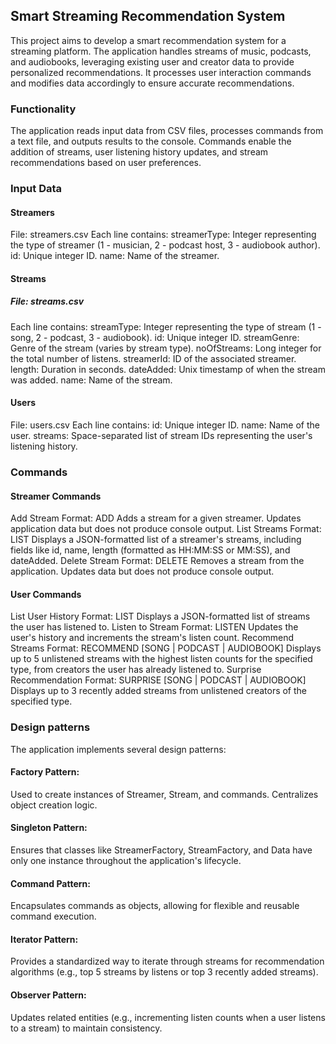 ## Smart Streaming Recommendation System

This project aims to develop a smart recommendation system for a streaming platform. The application handles streams of music, podcasts, and audiobooks, leveraging existing user and creator data to provide personalized recommendations. It processes user interaction commands and modifies data accordingly to ensure accurate recommendations.

### Functionality

The application reads input data from CSV files, processes commands from a text file, and outputs results to the console. Commands enable the addition of streams, user listening history updates, and stream recommendations based on user preferences.

### Input Data

#### Streamers
File: streamers.csv
Each line contains:
streamerType: Integer representing the type of streamer (1 - musician, 2 - podcast host, 3 - audiobook author).
id: Unique integer ID.
name: Name of the streamer.

#### Streams
##### File: streams.csv
Each line contains:
streamType: Integer representing the type of stream (1 - song, 2 - podcast, 3 - audiobook).
id: Unique integer ID.
streamGenre: Genre of the stream (varies by stream type).
noOfStreams: Long integer for the total number of listens.
streamerId: ID of the associated streamer.
length: Duration in seconds.
dateAdded: Unix timestamp of when the stream was added.
name: Name of the stream.

#### Users
File: users.csv
Each line contains:
id: Unique integer ID.
name: Name of the user.
streams: Space-separated list of stream IDs representing the user's listening history.

### Commands
#### Streamer Commands
Add Stream
Format: <streamerId> ADD <streamType> <id> <streamGenre> <length> <name>
Adds a stream for a given streamer. Updates application data but does not produce console output.
List Streams
Format: <streamerId> LIST
Displays a JSON-formatted list of a streamer's streams, including fields like id, name, length (formatted as HH:MM:SS or MM:SS), and dateAdded.
Delete Stream
Format: <streamerId> DELETE <streamId>
Removes a stream from the application. Updates data but does not produce console output.

#### User Commands
List User History
Format: <userId> LIST
Displays a JSON-formatted list of streams the user has listened to.
Listen to Stream
Format: <userId> LISTEN <streamId>
Updates the user's history and increments the stream's listen count.
Recommend Streams
Format: <userId> RECOMMEND [SONG | PODCAST | AUDIOBOOK]
Displays up to 5 unlistened streams with the highest listen counts for the specified type, from creators the user has already listened to.
Surprise Recommendation
Format: <userId> SURPRISE [SONG | PODCAST | AUDIOBOOK]
Displays up to 3 recently added streams from unlistened creators of the specified type.

### Design patterns
The application implements several design patterns:

#### Factory Pattern:
Used to create instances of Streamer, Stream, and commands. Centralizes object creation logic.
#### Singleton Pattern:
Ensures that classes like StreamerFactory, StreamFactory, and Data have only one instance throughout the application's lifecycle.
#### Command Pattern:
Encapsulates commands as objects, allowing for flexible and reusable command execution.
#### Iterator Pattern:
Provides a standardized way to iterate through streams for recommendation algorithms (e.g., top 5 streams by listens or top 3 recently added streams).
#### Observer Pattern:
Updates related entities (e.g., incrementing listen counts when a user listens to a stream) to maintain consistency.
